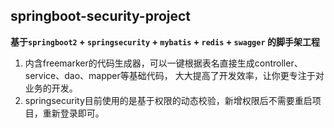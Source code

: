 ﻿## springboot-security-project
**基于`springboot2` + `springsecurity` + `mybatis` + `redis` + `swagger` 的脚手架工程**
1. 内含freemarker的代码生成器，可以一键根据表名直接生成controller、service、dao、mapper等基础代码，
大大提高了开发效率，让你更专注于对业务的开发。
2. springsecurity目前使用的是基于权限的动态校验，新增权限后不需要重启项目，重新登录即可。